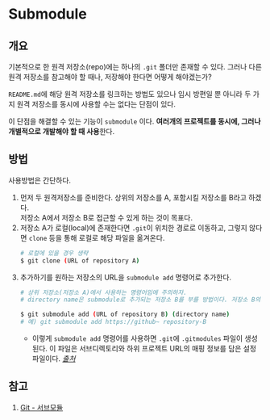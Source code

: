 # Submodule


## 개요
기본적으로 한 원격 저장소(repo)에는 하나의 `.git` 폴더만 존재할 수 있다. 그러나 다른 원격 저장소를 참고해야 할 때나, 저장해야 한다면 어떻게 해야겠는가? 

`README.md`에 해당 원격 저장소를 링크하는 방법도 있으나 임시 방편일 뿐 아니라 두 가지 원격 저장소를 동시에 사용할 수는 없다는 단점이 있다.


이 단점을 해결할 수 있는 기능이 `submodule` 이다. **여러개의 프로젝트를 동시에, 그러나 개별적으로 개발해야 할 때 사용**한다.

## 방법

사용방법은 간단하다.

1. 먼저 두 원격저장소를 준비한다. 상위의 저장소를 A, 포함시킬 저장소를 B라고 하겠다.<br>저장소 A에서 저장소 B로 접근할 수 있게 하는 것이 목표다.
2. 저장소 A가 로컬(local)에 존재한다면 `.git`이 위치한 경로로 이동하고, 그렇지 않다면 `clone` 등을 통해 로컬로 해당 파일을 옮겨온다.
    ```bash
    # 로컬에 있을 경우 생략
    $ git clone (URL of repository A)
    ```
3. 추가하기를 원하는 저장소의 URL을 `submodule add` 명령어로 추가한다.
    ```bash
    # 상위 저장소(저장소 A)에서 사용하는 명령어임에 주의하자.
    # directory name은 submodule로 추가되는 저장소 B를 부를 방법이다. 저장소 B의 본래 이름에는 영향을 끼치지 않는다.

    $ git submodule add (URL of repository B) (directory name)
    # 예) git submodule add https://github~ repository-B
    ```
    * 이렇게 `submodule add` 명령어를 사용하면 `.git`에 `.gitmodules` 파일이 생성된다. 이 파일은 서브디렉토리와 하위 프로젝트 URL의 매핑 정보를 담은 설정파일이다. *[출처](https://git-scm.com/book/ko/v2/Git-도구-서브모듈)*

## 참고
1. [Git - 서브모듈](https://git-scm.com/book/ko/v2/Git-도구-서브모듈)